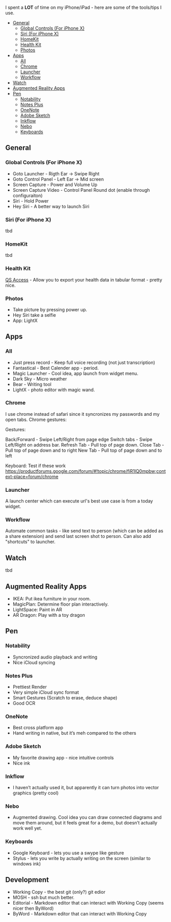 I spent a **LOT** of time on my iPhone/iPad - here are some of the tools/tips I use.
<!-- vim-markdown-toc GFM -->

* [General](#general)
    * [Global Controls (For iPhone X)](#global-controls-(for-iphone-x))
    * [Siri (For iPhone X)](#siri-(for-iphone-x))
    * [HomeKit](#homekit)
    * [Health Kit](#health-kit)
    * [Photos](#photos)
* [Apps](#apps)
    * [All](#all)
    * [Chrome](#chrome)
    * [Launcher](#launcher)
    * [Workflow](#workflow)
* [Watch](#watch)
* [Augmented Reality Apps](#augmented-reality-apps)
* [Pen](#pen)
    * [Notability](#notability)
    * [Notes Plus](#notes-plus)
    * [OneNote](#onenote)
    * [Adobe Sketch](#adobe-sketch)
    * [Inkflow](#inkflow)
    * [Nebo](#nebo)
    * [Keyboards](#keyboards)

<!-- vim-markdown-toc -->
## General

### Global Controls (For iPhone X)

- Goto Launcher - Rigth Ear -> Swipe Right
- Goto Control Panel - Left Ear -> Mid screen
- Screen Capture  - Power and Volume Up 
- Screen Capture Video -  Control Panel Round dot (enable through configuraiton)
- Siri - Hold Power
- Hey Siri -  A better way to launch Siri 

### Siri (For iPhone X)

tbd

### HomeKit

tbd

### Health Kit

[QS Access](https://itunes.apple.com/us/app/qs-access/id920297614?mt=8) - Allow you to export your health data in tabular format - pretty nice. 

### Photos

- Take picture by pressing power up.
- Hey Siri take a selfie
- App: LightX

## Apps

### All

- Just press record - Keep full voice recording (not just transcription) 
- Fantastical - Best Calender app - period.
- Magic Launcher - Cool idea, app launch from widget menu.
- Dark Sky - Micro weather
- Bear - Writing tool
- LightX - photo editor with magic wand.

### Chrome

I use chrome instead of safari since it syncronizes my passwords and my open tabs. Chrome gestures:

Gestures:

Back/Forward - Swipe Left/Right from page edge
Switch tabs - Swipe Left/Right on address bar.
Refresh Tab - Pull top of page down.
Close Tab - Pull top of page down and to right
New Tab - Pull top of page down and to left

Keyboard: Test if these work
https://productforums.google.com/forum/#!topic/chrome/fiR1lQ0mpbw;context-place=forum/chrome

### Launcher

A launch center which can execute url's best use case is from a today widget.

### Workflow

Automate common tasks - like send text to person (which can be added as a share extension) and send last screen shot to person. Can also add "shortcuts" to launcher.

## Watch

tbd

## Augmented Reality Apps

- IKEA: Put ikea furniture in your room.
- MagicPlan: Determine floor plan interactively.
- LightSpace: Paint in AR
- AR Dragon: Play with a toy dragon

## Pen 

### Notability 

 * Syncronized audio playback and writing
 * Nice iCloud syncing


### Notes Plus 
 
  * Prettiest Render
  * Very simple iCloud sync format
  * Smart Gestures (Scratch to erase, deduce shape)
  * Good OCR

### OneNote
   
* Best cross platform app
* Hand writing in native, but it’s meh compared to the others 

### Adobe Sketch

  * My favorite drawing app - nice intuitive controls
  * Nice ink
 

### Inkflow

  * I haven’t actually used it, but apparently it can turn photos into vector graphics (pretty cool)

### Nebo

  * Augmented drawing. Cool idea you can draw connected diagrams and move them around, but it feels great for a demo, but doesn’t actually work well yet. 

### Keyboards

* Google Keyboard - lets you use a swype like gesture
* Stylus  - lets you write by actually writing on the screen (similar to windows ink)

## Development

* Working Copy - the best git (only?) git edior
* MOSH - ssh but much better.
* Editorial - Markdown editor that can interact with Working Copy  (seems nicer then ByWord)
* ByWord - Markdown editor that can interact with Working Copy
